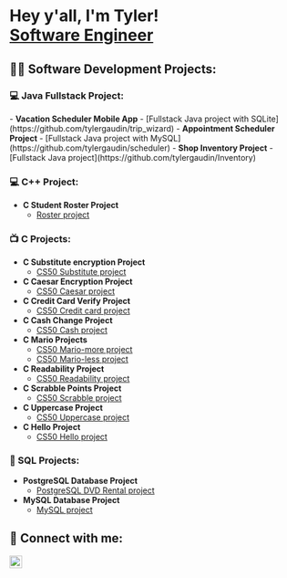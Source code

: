 <h1>Hey y'all, I'm Tyler! <br/><a href="https://github.com/tyler8367">Software Engineer</a>

<h2>👨‍💻 Software Development Projects:</h2>

<h3>💻 Java Fullstack Project:</h3>
  - <b>Vacation Scheduler Mobile App</b>
   - [Fullstack Java project with SQLite](https://github.com/tylergaudin/trip_wizard)
 - <b>Appointment Scheduler Project</b>
   - [Fullstack Java project with MySQL](https://github.com/tylergaudin/scheduler)
 - <b>Shop Inventory Project</b>
   - [Fullstack Java project](https://github.com/tylergaudin/Inventory)
  
<h3>💻 C++ Project:</h3>
  
 - <b>C Student Roster Project</b>
   - [Roster project](https://github.com/tylergaudin/student-roster/blob/main/main.cpp)

<h3>📺 C Projects:</h3>
  
- <b>C Substitute encryption Project</b>
  - [CS50 Substitute project](https://github.com/tylergaudin/substitution/blob/main/substitution.c)
- <b>C Caesar Encryption Project</b>
  - [CS50 Caesar project](https://github.com/tylergaudin/CS50-Caesar/blob/main/caesar.c)
- <b>C Credit Card Verify Project</b>
  - [CS50 Credit card project](https://github.com/tylergaudin/credit/blob/main/credit.c)
- <b>C Cash Change Project</b>
  - [CS50 Cash project](https://github.com/tylergaudin/Cash/blob/main/cash.c)
- <b>C Mario Projects</b>
  - [CS50 Mario-more project](https://github.com/tylergaudin/mario/blob/main/mario-more.c)
  - [CS50 Mario-less project](https://github.com/tylergaudin/mario/blob/main/mario-less.c)
- <b>C Readability Project</b>
  - [CS50 Readability project](https://github.com/tylergaudin/readability/blob/main/readability.c)
- <b>C Scrabble Points Project</b>
  - [CS50 Scrabble project](https://github.com/tylergaudin/scrabble/blob/main/scrabble.c)
- <b>C Uppercase Project</b>
  - [CS50 Uppercase project](https://github.com/tylergaudin/uppercase/blob/main/uppercase.c)
- <b>C Hello Project</b>
  - [CS50 Hello project](https://github.com/tylergaudin/hello/blob/main/hello.c)
  
<h3>💽 SQL Projects:</h3>

- <b>PostgreSQL Database Project</b>
  - [PostgreSQL DVD Rental project](https://github.com/tylergaudin/DVD-Rental-SQL-Project/blob/main/DVDrental.sql)
- <b>MySQL Database Project</b>
  - [MySQL project](https://github.com/tylergaudin/C170-SQL/blob/main/C170-project.sql)

<h2> 🤳 Connect with me:</h2>

[<img align="left" alt="TylerGaudin | LinkedIn" width="22px" src="https://cdn.jsdelivr.net/npm/simple-icons@v3/icons/linkedin.svg" />][linkedin]

[linkedin]: https://linkedin.com/in/tylergaudin
